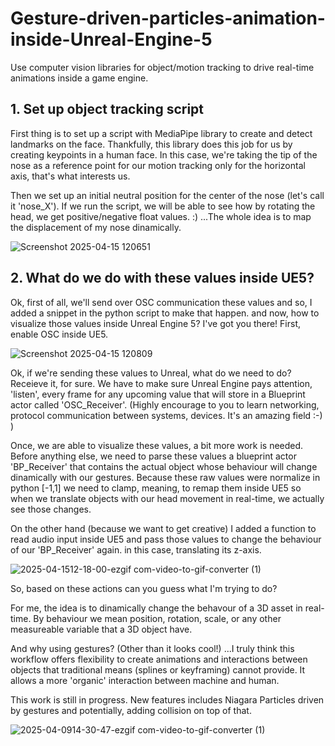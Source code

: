 # Gesture-driven-particles-animation-inside-Unreal-Engine-5
Use computer vision libraries for object/motion tracking to drive real-time animations inside a game engine.

## 1. Set up object tracking script

First thing is to set up a script with MediaPipe library to create and detect landmarks on the face. Thankfully, this library does this job for us by creating keypoints in a human face. In this case, we're taking the tip of the nose as a reference point for our motion tracking only for the horizontal axis, that's what interests us.

Then we set up an initial neutral position for the center of the nose (let's call it 'nose_X'). If we run the script, we will be able to see how by rotating the head, we get positive/negative float values. :) ...The whole idea is to map the displacement of my nose dinamically.

![Screenshot 2025-04-15 120651](https://github.com/user-attachments/assets/43d18b4a-9fed-49e6-8247-d047adfd0fb1)

## 2. What do we do with these values inside UE5?

Ok, first of all, we'll send over OSC communication these values and so, I added a snippet in the python script to make that happen. and now, how to visualize those values inside Unreal Engine 5? I've got you there! First, enable OSC inside UE5.

![Screenshot 2025-04-15 120809](https://github.com/user-attachments/assets/b6f9b086-bbf3-412b-ac17-45ad36806878)

Ok, if we're sending these values to Unreal, what do we need to do? Receieve it, for sure. We have to make sure Unreal Engine pays attention, 'listen', every frame for any upcoming value that will store in a Blueprint actor called 'OSC_Receiver'. (Highly encourage to you to learn networking, protocol communication between systems, devices. It's an amazing field :-) )

Once, we are able to visualize these values, a bit more work is needed. Before anything else, we need to parse these values a blueprint actor 'BP_Receiver' that contains the actual object whose behaviour will change dinamically with our gestures. Because these raw values were normalize in python [-1,1] we need to clamp, meaning, to remap them inside UE5 so when we translate objects with our head movement in real-time, we actually see those changes.

On the other hand (because we want to get creative) I added a function to read audio input inside UE5 and pass those values to change the behaviour of our 'BP_Receiver' again. in this case, translating its z-axis.

![2025-04-1512-18-00-ezgif com-video-to-gif-converter (1)](https://github.com/user-attachments/assets/88c37293-cfb6-4d82-9c25-577db7151d4f)

So, based on these actions can you guess what I'm trying to do? 

For me, the idea is to dinamically change the behavour of a 3D asset in real-time. By behaviour we mean position, rotation, scale, or any other measureable variable that a 3D object have. 

And why using gestures? (Other than it looks cool!) ...I truly think this workflow offers flexibility to create animations and interactions between objects that traditional means (splines or keyframing) cannot provide. It allows a more 'organic' interaction between machine and human. 

This work is still in progress. New features includes Niagara Particles driven by gestures and potentially, adding collision on top of that.

![2025-04-0914-30-47-ezgif com-video-to-gif-converter (1)](https://github.com/user-attachments/assets/08ac0741-436c-47ca-8433-d23388ea6d57)

